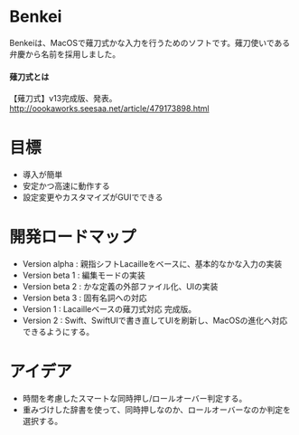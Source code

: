 # Benkei

Benkeiは、MacOSで薙刀式かな入力を行うためのソフトです。薙刀使いである弁慶から名前を採用しました。

#### 薙刀式とは

【薙刀式】v13完成版、発表。 http://oookaworks.seesaa.net/article/479173898.html

# 目標

 * 導入が簡単
 * 安定かつ高速に動作する
 * 設定変更やカスタマイズがGUIでできる

# 開発ロードマップ

 * Version alpha : 親指シフトLacailleをベースに、基本的なかな入力の実装
 * Version beta 1 : 編集モードの実装
 * Version beta 2 : かな定義の外部ファイル化、UIの実装
 * Version beta 3 : 固有名詞への対応
 * Version 1 : Lacailleベースの薙刀式対応 完成版。
 * Version 2 : Swift、SwiftUIで書き直してUIを刷新し、MacOSの進化へ対応できるようにする。

 # アイデア

 * 時間を考慮したスマートな同時押し/ロールオーバー判定する。
 * 重みづけした辞書を使って、同時押しなのか、ロールオーバーなのか判定を選択する。
